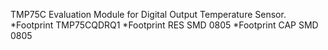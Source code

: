 TMP75C Evaluation Module for Digital Output Temperature Sensor.
*Footprint TMP75CQDRQ1 
*Footprint RES SMD 0805
*Footprint CAP SMD 0805
